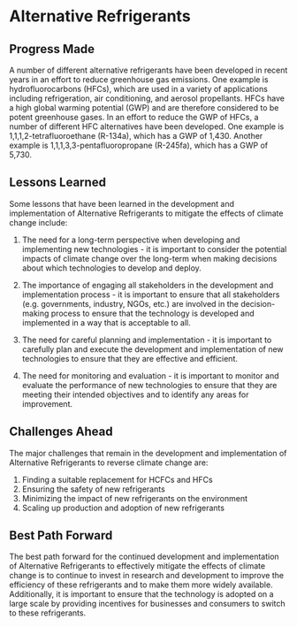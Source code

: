 # Alternative Refrigerants

## Progress Made

A number of different alternative refrigerants have been developed in recent years in an effort to reduce greenhouse gas emissions. One example is hydrofluorocarbons (HFCs), which are used in a variety of applications including refrigeration, air conditioning, and aerosol propellants. HFCs have a high global warming potential (GWP) and are therefore considered to be potent greenhouse gases. In an effort to reduce the GWP of HFCs, a number of different HFC alternatives have been developed. One example is 1,1,1,2-tetrafluoroethane (R-134a), which has a GWP of 1,430. Another example is 1,1,1,3,3-pentafluoropropane (R-245fa), which has a GWP of 5,730.

## Lessons Learned

Some lessons that have been learned in the development and implementation of Alternative Refrigerants to mitigate the effects of climate change include:

1. The need for a long-term perspective when developing and implementing new technologies - it is important to consider the potential impacts of climate change over the long-term when making decisions about which technologies to develop and deploy.

2. The importance of engaging all stakeholders in the development and implementation process - it is important to ensure that all stakeholders (e.g. governments, industry, NGOs, etc.) are involved in the decision-making process to ensure that the technology is developed and implemented in a way that is acceptable to all.

3. The need for careful planning and implementation - it is important to carefully plan and execute the development and implementation of new technologies to ensure that they are effective and efficient.

4. The need for monitoring and evaluation - it is important to monitor and evaluate the performance of new technologies to ensure that they are meeting their intended objectives and to identify any areas for improvement.

## Challenges Ahead

The major challenges that remain in the development and implementation of Alternative Refrigerants to reverse climate change are:

1. Finding a suitable replacement for HCFCs and HFCs
2. Ensuring the safety of new refrigerants
3. Minimizing the impact of new refrigerants on the environment
4. Scaling up production and adoption of new refrigerants

## Best Path Forward

The best path forward for the continued development and implementation of Alternative Refrigerants to effectively mitigate the effects of climate change is to continue to invest in research and development to improve the efficiency of these refrigerants and to make them more widely available. Additionally, it is important to ensure that the technology is adopted on a large scale by providing incentives for businesses and consumers to switch to these refrigerants.
